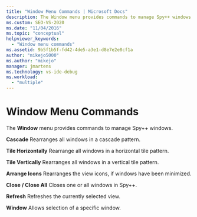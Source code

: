 ```yaml
---
title: "Window Menu Commands | Microsoft Docs"
description: The Window menu provides commands to manage Spy++ windows. See a list of the commands, with a brief description of each.
ms.custom: SEO-VS-2020
ms.date: "11/04/2016"
ms.topic: "conceptual"
helpviewer_keywords:
  - "Window menu commands"
ms.assetid: 9b5f1b5f-fd42-4de5-a3e1-d8e7e2e8cf1a
author: "mikejo5000"
ms.author: "mikejo"
manager: jmartens
ms.technology: vs-ide-debug
ms.workload:
  - "multiple"
---
```

# Window Menu Commands
The **Window** menu provides commands to manage Spy++ windows.

 **Cascade**
 Rearranges all windows in a cascade pattern.

 **Tile Horizontally**
 Rearrange all windows in a horizontal tile pattern.

 **Tile Vertically**
 Rearranges all windows in a vertical tile pattern.

 **Arrange Icons**
 Rearranges the view icons, if windows have been minimized.

 **Close / Close All**
 Closes one or all windows in Spy++.

 **Refresh**
 Refreshes the currently selected view.

 **Window**
 Allows selection of a specific window.